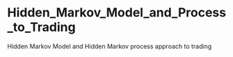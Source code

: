 # Hidden_Markov_Model_and_Process_to_Trading
Hidden Markov Model and Hidden Markov process approach to trading
